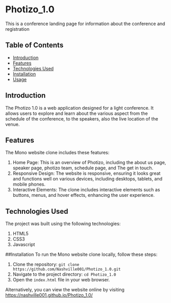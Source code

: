 # Photizo_1.0


This is a conference landing page for information about the conference and registration

## Table of Contents
+ [Introduction](https://github.com/Nashville001/Photizo_1.0/blob/main/README.md)
+ [Features](https://github.com/Nashville001/Photizo_1.0/blob/main/README.md)
+ [Technologies Used](https://github.com/Nashville001/Photizo_1.0/blob/main/README.md)
+ [Installation](https://github.com/Nashville001/Photizo_1.0/blob/main/README.md)
+ [Usage](https://github.com/Nashville001/Photizo_1.0/blob/main/README.md)

## Introduction
The Photizo 1.0 is a web application designed for a light conference. It allows users to explore and learn about the various aspect from the schedule of the conference, to the speakers, also the live location of the venue.


## Features
The Mono website clone includes these features:
1. Home Page: This is an overview of Photizo, including the about us page, speaker page, photizo team, schedule page, and The get in touch.
2. Responsive Design: The website is responsive, ensuring it looks great and functions well on various devices, including desktops, tablets, and mobile phones.
3. Interactive Elements: The clone includes interactive elements such as buttons, menus, and hover effects, enhancing the user experience.

## Technologies Used
The project was built using the following technologies:

1. HTML5
2. CSS3
3. Javascript

##Installation
To run the Mono website clone locally, follow these steps:
1. Clone the repository: `git clone https://github.com/Nashville001/Photizo_1.0.git`
2. Navigate to the project directory: `cd Photizo_1.0`
3. Open the `index.html` file in your web browser.

Alternatively, you can view the website online by visiting https://nashville001.github.io/Photizo_1.0/
